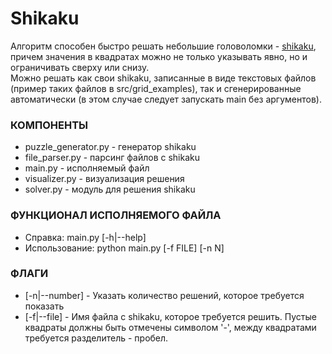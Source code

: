 # Shikaku
Алгоритм способен быстро решать небольшие головоломки - [shikaku](https://en.wikipedia.org/wiki/Shikaku), 
причем значения в квадратах можно не только указывать явно, но и ограничивать сверху или снизу.  
Можно решать как свои shikaku, записанные в виде текстовых файлов (пример таких файлов в src/grid_examples), 
так и сгенерированные автоматически (в этом случае следует запускать main без аргументов).


### КОМПОНЕНТЫ
- puzzle_generator.py - генератор shikaku
- file_parser.py - парсинг файлов с shikaku
- main.py - исполняемый файл
- visualizer.py - визуализация решения
- solver.py - модуль для решения shikaku


### ФУНКЦИОНАЛ ИСПОЛНЯЕМОГО ФАЙЛА
- Справка: main.py [-h|--help]
- Использование: python main.py [-f FILE] [-n N]
 
### ФЛАГИ
- [-n|--number] - Указать количество решений, которое требуется показать
- [-f|--file] - Имя файла с shikaku, которое требуется решить. Пустые квадраты должны
быть отмечены символом '-', между квадратами требуется разделитель - пробел.
